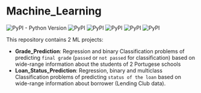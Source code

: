 # Machine_Learning
![PyPI - Python Version](https://img.shields.io/pypi/pyversions/pandas?logo=python&logoColor=%233776AB&label=python&color=blueviolet)
![PyPI](https://img.shields.io/pypi/v/pandas?logo=pandas&label=pandas)
![PyPI](https://img.shields.io/pypi/v/scikit-learn?logo=scikitlearn&logoColor=%23F7931E&label=scikit-learn&color=blueviolet)
![PyPI](https://img.shields.io/pypi/v/numpy?logo=numpy&logoColor=%23013243&label=numpy&color=%23013243)
![PyPI](https://img.shields.io/pypi/v/seaborn?label=seaborn&color=yellow)
![PyPI](https://img.shields.io/pypi/v/ipywidgets?label=ipywidgets&color=green)


This repository contains 2 ML projects:
* **Grade_Prediction**: Regression and binary Classification problems of predicting `final grade` (`passed` or `not passed` for classification) based on wide-range  information about the students of 2 Portugese schools
* **Loan_Status_Prediction**: Regression, binary and multiclass Classification problems of predicting `status of the loan` based on wide-range information about borrower (Lending Club data).
